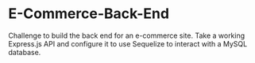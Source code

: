 # E-Commerce-Back-End
Challenge to build the back end for an e-commerce site. Take a working Express.js API and configure it to use Sequelize to interact with a MySQL database.
